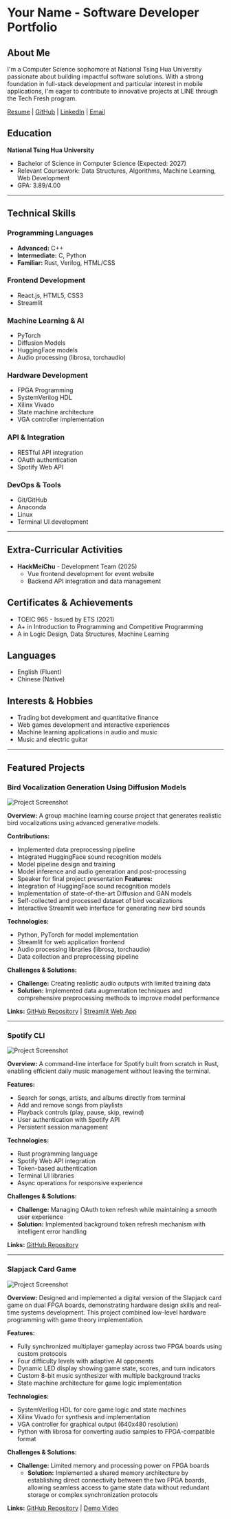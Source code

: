 # Your Name - Software Developer Portfolio

## About Me
I'm a Computer Science sophomore at National Tsing Hua University passionate about building impactful software solutions. With a strong foundation in full-stack development and particular interest in mobile applications, I'm eager to contribute to innovative projects at LINE through the Tech Fresh program.

[Resume](resume-link) | [GitHub](https://github.com/yourusername) | [LinkedIn](https://linkedin.com/in/yourusername) | [Email](mailto:youremail@example.com)

## Education
**National Tsing Hua University**
- Bachelor of Science in Computer Science (Expected: 2027)
- Relevant Coursework: Data Structures, Algorithms, Machine Learning, Web Development
- GPA: 3.89/4.00

---

## Technical Skills

### Programming Languages
- **Advanced:** C++
- **Intermediate:** C, Python
- **Familiar:** Rust, Verilog, HTML/CSS

### Frontend Development
- React.js, HTML5, CSS3
- Streamlit

### Machine Learning & AI
- PyTorch
- Diffusion Models
- HuggingFace models 
- Audio processing (librosa, torchaudio)

### Hardware Development
- FPGA Programming
- SystemVerilog HDL
- Xilinx Vivado
- State machine architecture
- VGA controller implementation

### API & Integration
- RESTful API integration
- OAuth authentication
- Spotify Web API

### DevOps & Tools
- Git/GitHub
- Anaconda
- Linux
- Terminal UI development 

---

## Extra-Curricular Activities
- **HackMeiChu** - Development Team (2025)
  - Vue frontend development for event website
  - Backend API integration and data management

## Certificates & Achievements
- TOEIC 965 - Issued by ETS (2021)
- A+ in Introduction to Programming and Competitive Programming
- A in Logic Design, Data Structures, Machine Learning

## Languages
- English (Fluent)
- Chinese (Native)

## Interests & Hobbies
- Trading bot development and quantitative finance
- Web games development and interactive experiences
- Machine learning applications in audio and music
- Music and electric guitar

---

## Featured Projects

### Bird Vocalization Generation Using Diffusion Models

![Project Screenshot](screenshot-placeholder-link)

**Overview:**
A group machine learning course project that generates realistic bird vocalizations using advanced generative models.

**Contributions:**
- Implemented data preprocessing pipeline
- Integrated HuggingFace sound recognition models
- Model pipeline design and training
- Model inference and audio generation and post-processing
- Speaker for final project presentation
**Features:**
- Integration of HuggingFace sound recognition models
- Implementation of state-of-the-art Diffusion and GAN models
- Self-collected and processed dataset of bird vocalizations
- Interactive Streamlit web interface for generating new bird sounds

**Technologies:**
- Python, PyTorch for model implementation
- Streamlit for web application frontend
- Audio processing libraries (librosa, torchaudio)
- Data collection and preprocessing pipeline

**Challenges & Solutions:**
- **Challenge:** Creating realistic audio outputs with limited training data
- **Solution:** Implemented data augmentation techniques and comprehensive preprocessing methods to improve model performance

**Links:** [GitHub Repository](repo-link) | [Streamlit Web App](webapp-link)

---

### Spotify CLI

![Project Screenshot](screenshot-placeholder-link)

**Overview:**
A command-line interface for Spotify built from scratch in Rust, enabling efficient daily music management without leaving the terminal.

**Features:**
- Search for songs, artists, and albums directly from terminal
- Add and remove songs from playlists
- Playback controls (play, pause, skip, rewind)
- User authentication with Spotify API
- Persistent session management

**Technologies:**
- Rust programming language
- Spotify Web API integration
- Token-based authentication
- Terminal UI libraries
- Async operations for responsive experience

**Challenges & Solutions:**
- **Challenge:** Managing OAuth token refresh while maintaining a smooth user experience
- **Solution:** Implemented background token refresh mechanism with intelligent error handling

**Links:** [GitHub Repository](repo-link)

---

### Slapjack Card Game

![Project Screenshot](screenshot-placeholder-link)

**Overview:**
Designed and implemented a digital version of the Slapjack card game on dual FPGA boards, 
demonstrating hardware design skills and real-time systems development. This project combined low-level hardware programming with game theory implementation.

**Features:**
- Fully synchronized multiplayer gameplay across two FPGA boards using custom protocols
- Four difficulty levels with adaptive AI opponents
- Dynamic LED display showing game state, scores, and turn indicators
- Custom 8-bit music synthesizer with multiple background tracks
- State machine architecture for game logic implementation

**Technologies:**
- SystemVerilog HDL for core game logic and state machines
- Xilinx Vivado for synthesis and implementation
- VGA controller for graphical output (640x480 resolution)
- Python with librosa for converting audio samples to FPGA-compatible format

**Challenges & Solutions:**
- **Challenge:** Limited memory and processing power on FPGA boards
  - **Solution:** Implemented a shared memory architecture by establishing direct connectivity between the two FPGA boards, allowing seamless access to game state data without redundant storage or complex synchronization protocols

**Links:** [GitHub Repository](repo-link) | [Demo Video](video-link)

